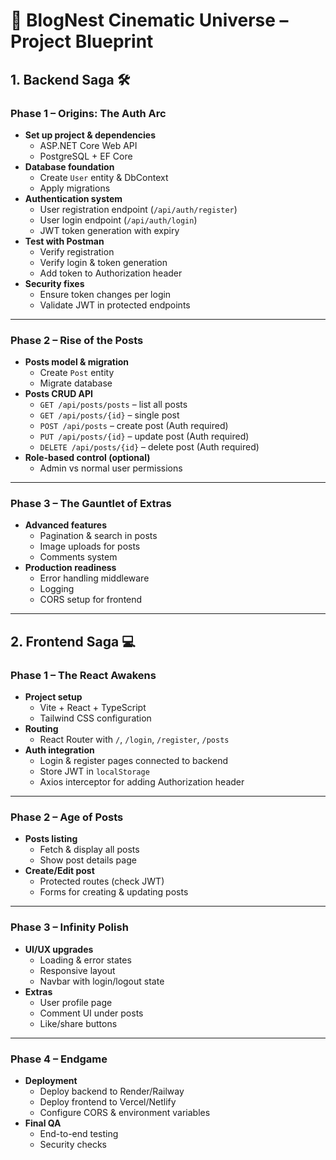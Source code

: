 # 🦸 BlogNest Cinematic Universe – Project Blueprint

## **1. Backend Saga** 🛠

### **Phase 1 – Origins: The Auth Arc**
- **Set up project & dependencies**  
  - ASP.NET Core Web API  
  - PostgreSQL + EF Core  
- **Database foundation**  
  - Create `User` entity & DbContext  
  - Apply migrations  
- **Authentication system**  
  - User registration endpoint (`/api/auth/register`)  
  - User login endpoint (`/api/auth/login`)  
  - JWT token generation with expiry  
- **Test with Postman**  
  - Verify registration  
  - Verify login & token generation  
  - Add token to Authorization header  
- **Security fixes**  
  - Ensure token changes per login  
  - Validate JWT in protected endpoints  

---

### **Phase 2 – Rise of the Posts**
- **Posts model & migration**  
  - Create `Post` entity  
  - Migrate database  
- **Posts CRUD API**  
  - `GET /api/posts/posts` – list all posts  
  - `GET /api/posts/{id}` – single post  
  - `POST /api/posts` – create post (Auth required)  
  - `PUT /api/posts/{id}` – update post (Auth required)  
  - `DELETE /api/posts/{id}` – delete post (Auth required)  
- **Role-based control (optional)**  
  - Admin vs normal user permissions  

---

### **Phase 3 – The Gauntlet of Extras**
- **Advanced features**  
  - Pagination & search in posts  
  - Image uploads for posts  
  - Comments system  
- **Production readiness**  
  - Error handling middleware  
  - Logging  
  - CORS setup for frontend  

---

## **2. Frontend Saga** 💻

### **Phase 1 – The React Awakens**
- **Project setup**  
  - Vite + React + TypeScript  
  - Tailwind CSS configuration  
- **Routing**  
  - React Router with `/`, `/login`, `/register`, `/posts`  
- **Auth integration**  
  - Login & register pages connected to backend  
  - Store JWT in `localStorage`  
  - Axios interceptor for adding Authorization header  

---

### **Phase 2 – Age of Posts**
- **Posts listing**  
  - Fetch & display all posts  
  - Show post details page  
- **Create/Edit post**  
  - Protected routes (check JWT)  
  - Forms for creating & updating posts  

---

### **Phase 3 – Infinity Polish**
- **UI/UX upgrades**  
  - Loading & error states  
  - Responsive layout  
  - Navbar with login/logout state  
- **Extras**  
  - User profile page  
  - Comment UI under posts  
  - Like/share buttons  

---

### **Phase 4 – Endgame**
- **Deployment**  
  - Deploy backend to Render/Railway  
  - Deploy frontend to Vercel/Netlify  
  - Configure CORS & environment variables  
- **Final QA**  
  - End-to-end testing  
  - Security checks  
